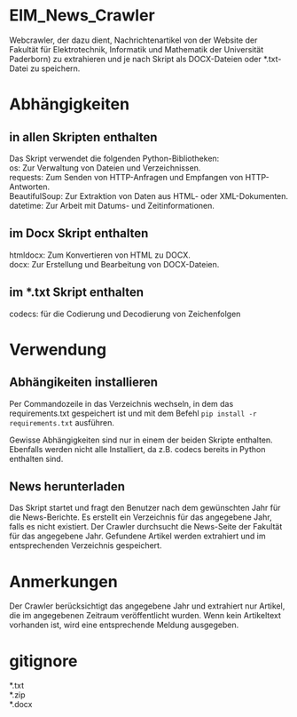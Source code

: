 # EIM_News_Crawler
Webcrawler, der dazu dient, Nachrichtenartikel von der Website der Fakultät für Elektrotechnik, Informatik und Mathematik der Universität Paderborn) zu extrahieren und je nach Skript als DOCX-Dateien oder *.txt-Datei zu speichern.

# Abhängigkeiten
## in allen Skripten enthalten
Das Skript verwendet die folgenden Python-Bibliotheken:  
os: Zur Verwaltung von Dateien und Verzeichnissen.  
requests: Zum Senden von HTTP-Anfragen und Empfangen von HTTP-Antworten.  
BeautifulSoup: Zur Extraktion von Daten aus HTML- oder XML-Dokumenten.  
datetime: Zur Arbeit mit Datums- und Zeitinformationen.  
## im Docx Skript enthalten
htmldocx: Zum Konvertieren von HTML zu DOCX.  
docx: Zur Erstellung und Bearbeitung von DOCX-Dateien.  
## im *.txt Skript enthalten
codecs: für die Codierung und Decodierung von Zeichenfolgen

# Verwendung
## Abhängikeiten installieren
Per Commandozeile in das Verzeichnis wechseln, in dem das requirements.txt gespeichert ist und mit dem Befehl `pip install -r requirements.txt` ausführen.

Gewisse Abhängigkeiten sind nur in einem der beiden Skripte enthalten. Ebenfalls werden nicht alle Installiert, da z.B. codecs bereits in Python enthalten sind.

## News herunterladen
Das Skript startet und fragt den Benutzer nach dem gewünschten Jahr für die News-Berichte.
Es erstellt ein Verzeichnis für das angegebene Jahr, falls es nicht existiert.
Der Crawler durchsucht die News-Seite der Fakultät für das angegebene Jahr.
Gefundene Artikel werden extrahiert und im entsprechenden Verzeichnis gespeichert.

# Anmerkungen
Der Crawler berücksichtigt das angegebene Jahr und extrahiert nur Artikel, die im angegebenen Zeitraum veröffentlicht wurden.
Wenn kein Artikeltext vorhanden ist, wird eine entsprechende Meldung ausgegeben.

# gitignore
*.txt  
*.zip  
*.docx
